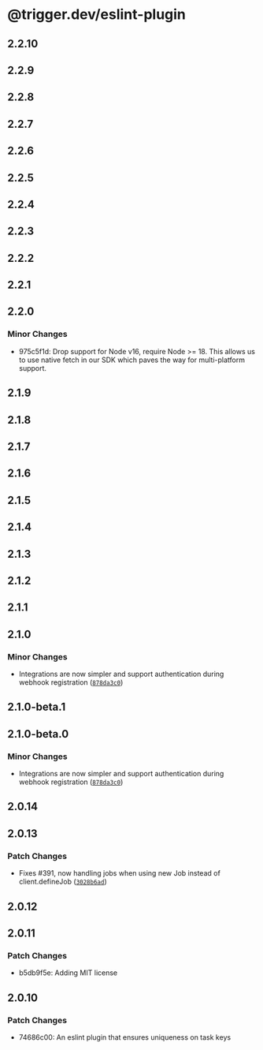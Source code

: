 # @trigger.dev/eslint-plugin

## 2.2.10

## 2.2.9

## 2.2.8

## 2.2.7

## 2.2.6

## 2.2.5

## 2.2.4

## 2.2.3

## 2.2.2

## 2.2.1

## 2.2.0

### Minor Changes

- 975c5f1d: Drop support for Node v16, require Node >= 18. This allows us to use native fetch in our SDK which paves the way for multi-platform support.

## 2.1.9

## 2.1.8

## 2.1.7

## 2.1.6

## 2.1.5

## 2.1.4

## 2.1.3

## 2.1.2

## 2.1.1

## 2.1.0

### Minor Changes

- Integrations are now simpler and support authentication during webhook registration ([`878da3c0`](https://github.com/triggerdotdev/trigger.dev/commit/878da3c01f0a4dfaf33a1f8943a7ad4eed8b8877))

## 2.1.0-beta.1

## 2.1.0-beta.0

### Minor Changes

- Integrations are now simpler and support authentication during webhook registration ([`878da3c0`](https://github.com/triggerdotdev/trigger.dev/commit/878da3c01f0a4dfaf33a1f8943a7ad4eed8b8877))

## 2.0.14

## 2.0.13

### Patch Changes

- Fixes #391, now handling jobs when using new Job instead of client.defineJob ([`3028b6ad`](https://github.com/triggerdotdev/trigger.dev/commit/3028b6ad9d693d2f1662c4338d44ac9d3bf0da3a))

## 2.0.12

## 2.0.11

### Patch Changes

- b5db9f5e: Adding MIT license

## 2.0.10

### Patch Changes

- 74686c00: An eslint plugin that ensures uniqueness on task keys
